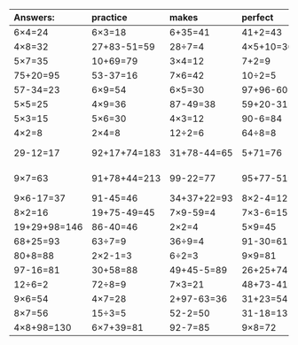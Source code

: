 | Answers: | practice | makes | perfect | ! |
| :--- | :--- | :--- | :--- | :--- |
| 6×4=24 | 6×3=18 | 6+35=41 | 41+2=43 | 45÷5=9 | 
| 4×8=32 | 27+83-51=59 | 28÷7=4 | 4×5+10=30 | 88-21=67 | 
| 5×7=35 | 10+69=79 | 3×4=12 | 7+2=9 | 8×3=24 | 
| 75+20=95 | 53-37=16 | 7×6=42 | 10÷2=5 | 47-31=16 | 
| 57-34=23 | 6×9=54 | 6×5=30 | 97+96-60=133 | 7×5=35 | 
| 5×5=25 | 4×9=36 | 87-49=38 | 59+20-31=48 | 26+5=31 | 
| 5×3=15 | 5×6=30 | 4×3=12 | 90-6=84 | 72-55=17 | 
| 4×2=8 | 2×4=8 | 12÷2=6 | 64÷8=8 | 41+40=81 | 
| 29-12=17 | 92+17+74=183 | 31+78-44=65 | 5+71=76 | 13+86-65=34 | 
| 9×7=63 | 91+78+44=213 | 99-22=77 | 95+77-51=121 | 94+22-41=75 | 
| 9×6-17=37 | 91-45=46 | 34+37+22=93 | 8×2-4=12 | 6×6=36 | 
| 8×2=16 | 19+75-49=45 | 7×9-59=4 | 7×3-6=15 | 8×8+65=129 | 
| 19+29+98=146 | 86-40=46 | 2×2=4 | 5×9=45 | 93-41=52 | 
| 68+25=93 | 63÷7=9 | 36÷9=4 | 91-30=61 | 51-6=45 | 
| 80+8=88 | 2×2-1=3 | 6÷2=3 | 9×9=81 | 4×6-18=6 | 
| 97-16=81 | 30+58=88 | 49+45-5=89 | 26+25+74=125 | 3×9-1=26 | 
| 12÷6=2 | 72÷8=9 | 7×3=21 | 48+73-41=80 | 3×1=3 | 
| 9×6=54 | 4×7=28 | 2+97-63=36 | 31+23=54 | 8×9=72 | 
| 8×7=56 | 15÷3=5 | 52-2=50 | 31-18=13 | 4×5+13=33 | 
| 4×8+98=130 | 6×7+39=81 | 92-7=85 | 9×8=72 | 3×7=21 | 
